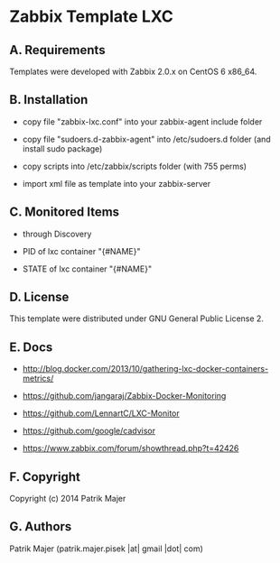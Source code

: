 Zabbix Template LXC
=========

A. Requirements
--

Templates were developed with Zabbix 2.0.x on CentOS 6 x86_64.

B. Installation
--

* copy file "zabbix-lxc.conf" into your zabbix-agent include folder

* copy file "sudoers.d-zabbix-agent" into /etc/sudoers.d folder (and install sudo package)

* copy scripts into /etc/zabbix/scripts folder (with 755 perms)

* import xml file as template into your zabbix-server


C. Monitored Items
--

- through Discovery

* PID of lxc container "{#NAME}"

* STATE of lxc container "{#NAME}"

D. License
--

This template were distributed under GNU General Public License 2.

E. Docs
--

* http://blog.docker.com/2013/10/gathering-lxc-docker-containers-metrics/

* https://github.com/jangaraj/Zabbix-Docker-Monitoring

* https://github.com/LennartC/LXC-Monitor

* https://github.com/google/cadvisor

* https://www.zabbix.com/forum/showthread.php?t=42426

F. Copyright
--

Copyright (c) 2014 Patrik Majer

G.  Authors
--

Patrik Majer
      (patrik.majer.pisek |at| gmail |dot| com)
